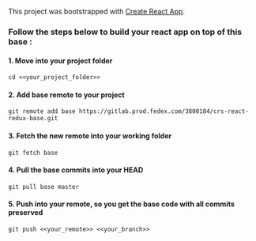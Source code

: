 This project was bootstrapped with [Create React App](https://github.com/facebook/create-react-app).

### Follow the steps below to build your react app on top of this base :

#### 1. Move into your project folder
`cd <<your_project_folder>>`
#### 2. Add base remote to your project
`git remote add base https://gitlab.prod.fedex.com/3800184/crs-react-redux-base.git`
#### 3. Fetch the new remote into your working folder
`git fetch base`
#### 4. Pull the base commits into your HEAD
`git pull base master`
#### 5. Push into your remote, so you get the base code with all commits preserved
`git push <<your_remote>> <<your_branch>>`
